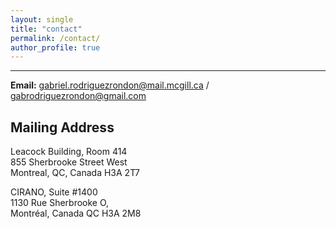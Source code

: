 ```yaml
---
layout: single
title: "contact"
permalink: /contact/
author_profile: true
---
```

---


**Email:** [gabriel.rodriguezrondon@mail.mcgill.ca](mailto:gabriel.rodriguezrondon@mail.mcgill.ca) / [gabrodriguezrondon@gmail.com](mailto:gabrodriguezrondon@gmail.com)  
  
## Mailing Address  
Leacock Building, Room 414  
855 Sherbrooke Street West  
Montreal, QC, Canada H3A 2T7

CIRANO, Suite #1400   
1130 Rue Sherbrooke O,     
Montréal, Canada QC H3A 2M8    
